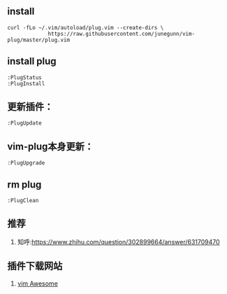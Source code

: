 ## install
```
curl -fLo ~/.vim/autoload/plug.vim --create-dirs \
             https://raw.githubusercontent.com/junegunn/vim-plug/master/plug.vim
```

## install plug
```
:PlugStatus
:PlugInstall
```
## 更新插件：
```
:PlugUpdate
```

## vim-plug本身更新：
```
:PlugUpgrade
```

## rm plug
```
:PlugClean
```

## 推荐
1. 知呼:https://www.zhihu.com/question/302899664/answer/631709470

## 插件下载网站
1. [vim Awesome](https://vimawesome.com/plugin/vim-cpp-enhanced-highlight)
